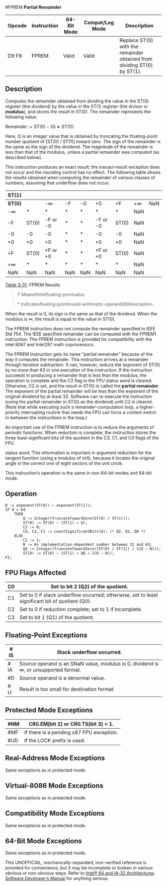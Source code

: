 #FPREM
**Partial Remainder**

| Opcode | Instruction | 64-Bit Mode | Compat/Leg Mode | Description                                                             |
| ------ | ----------- | ----------- | --------------- | ----------------------------------------------------------------------- |
| D9 F8  | FPREM       | Valid       | Valid           | Replace ST(0) with the remainder obtained from dividing ST(0) by ST(1). |

## Description

Computes the remainder obtained from dividing the value in the ST(0) register (the dividend) by the value in the ST(1) register (the divisor or **modulus**), and stores the result in ST(0). The remainder represents the following value:

Remainder := ST(0) − (Q ∗ ST(1))

Here, Q is an integer value that is obtained by truncating the floating-point number quotient of [ST(0) / ST(1)] toward zero. The sign of the remainder is the same as the sign of the dividend. The magnitude of the remainder is less than that of the modulus, unless a partial remainder was computed (as described below).

This instruction produces an exact result; the inexact-result exception does not occur and the rounding control has no effect. The following table shows the results obtained when computing the remainder of various classes of numbers, assuming that underflow does not occur.

| ST(1)     |       |          |     |     |          |       |     |     |
| --------- | ----- | -------- | --- | --- | -------- | ----- | --- | --- |
| **ST(0)** |       | -∞       | -F  | -0  | +0       | +F    | +∞  | NaN |
| -∞        | \*    | \*       | \*  | \*  | \*       | \*    | NaN |
| -F        | ST(0) | -F or -0 | \*  | \*  | -F or -0 | ST(0) | NaN |
| -0        | -0    | -0       | \*  | \*  | -0       | -0    | NaN |
| +0        | +0    | +0       | \*  | \*  | +0       | +0    | NaN |
| +F        | ST(0) | +F or +0 | \*  | \*  | +F or +0 | ST(0) | NaN |
| +∞        | \*    | \*       | \*  | \*  | \*       | \*    | NaN |
| NaN       | NaN   | NaN      | NaN | NaN | NaN      | NaN   | NaN |

[Table 3-31](/x86/fprem#tbl-3-31). FPREM Results

> F Meansfinitefloating-pointvalue.
>
> \* Indicatesfloating-pointinvalid-arithmetic-operand(#​IA)exception.

When the result is 0, its sign is the same as that of the dividend. When the modulus is ∞, the result is equal to the value in ST(0).

The FPREM instruction does not compute the remainder specified in IEEE Std 754. The IEEE specified remainder can be computed with the FPREM1 instruction. The FPREM instruction is provided for compatibility with the Intel 8087 and Intel287 math coprocessors.

The FPREM instruction gets its name “partial remainder” because of the way it computes the remainder. This instruction arrives at a remainder through iterative subtraction. It can, however, reduce the exponent of ST(0) by no more than 63 in one execution of the instruction. If the instruction succeeds in producing a remainder that is less than the modulus, the operation is complete and the C2 flag in the FPU status word is cleared. Otherwise, C2 is set, and the result in ST(0) is called the **partial remainder**. The exponent of the partial remainder will be less than the exponent of the original dividend by at least 32. Software can re-execute the instruction (using the partial remainder in ST(0) as the dividend) until C2 is cleared. (Note that while executing such a remainder-computation loop, a higher-priority interrupting routine that needs the FPU can force a context switch in-between the instructions in the loop.)

An important use of the FPREM instruction is to reduce the arguments of periodic functions. When reduction is complete, the instruction stores the three least-significant bits of the quotient in the C3, C1, and C0 flags of the FPU

status word. This information is important in argument reduction for the tangent function (using a modulus of π/4), because it locates the original angle in the correct one of eight sectors of the unit circle.

This instruction’s operation is the same in non-64-bit modes and 64-bit mode.

## Operation

```
D := exponent(ST(0)) – exponent(ST(1));
IF D < 64
    THEN
        Q := Integer(TruncateTowardZero(ST(0) / ST(1)));
        ST(0) := ST(0) – (ST(1) ∗ Q);
        C2 := 0;
        C0, C3, C1 := LeastSignificantBits(Q); (* Q2, Q1, Q0 *)
    ELSE
        C2 := 1;
        N := An implementation-dependent number between 32 and 63;
        QQ := Integer(TruncateTowardZero((ST(0) / ST(1)) / 2(D − N)));
        ST(0) := ST(0) – (ST(1) ∗ QQ ∗ 2(D − N));
FI;

```

## FPU Flags Affected

| C0  | Set to bit 2 (Q2) of the quotient.                                                              |
| --- | ----------------------------------------------------------------------------------------------- |
| C1  | Set to 0 if stack underflow occurred; otherwise, set to least significant bit of quotient (Q0). |
| C2  | Set to 0 if reduction complete; set to 1 if incomplete.                                         |
| C3  | Set to bit 1 (Q1) of the quotient.                                                              |

## Floating-Point Exceptions

| \#​IS | Stack underflow occurred.                                                            |
| ----- | ------------------------------------------------------------------------------------ |
| \#​IA | Source operand is an SNaN value, modulus is 0, dividend is ∞, or unsupported format. |
| #​D   | Source operand is a denormal value.                                                  |
| #​U   | Result is too small for destination format.                                          |

## Protected Mode Exceptions

| \#​NM  | CR0.EM[bit 2] or CR0.TS[bit 3] = 1.      |
| ------ | ---------------------------------------- |
| \#​​MF | If there is a pending x87 FPU exception. |
| #​​​UD | If the LOCK prefix is used.              |

## Real-Address Mode Exceptions

Same exceptions as in protected mode.

## Virtual-8086 Mode Exceptions

Same exceptions as in protected mode.

## Compatibility Mode Exceptions

Same exceptions as in protected mode.

## 64-Bit Mode Exceptions

Same exceptions as in protected mode.

This UNOFFICIAL, mechanically-separated, non-verified reference is provided for convenience, but it may be
incomplete or broken in various obvious or non-obvious
ways. Refer to [Intel® 64 and IA-32 Architectures Software Developer’s Manual](https://software.intel.com/en-us/download/intel-64-and-ia-32-architectures-sdm-combined-volumes-1-2a-2b-2c-2d-3a-3b-3c-3d-and-4) for anything serious.
